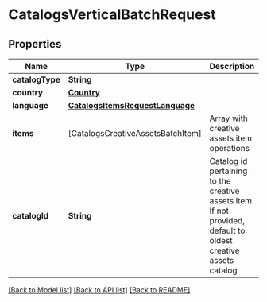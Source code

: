# CatalogsVerticalBatchRequest

## Properties
Name | Type | Description | Notes
------------ | ------------- | ------------- | -------------
**catalogType** | **String** |  | 
**country** | [**Country**](Country.md) |  | 
**language** | [**CatalogsItemsRequestLanguage**](CatalogsItemsRequestLanguage.md) |  | 
**items** | [CatalogsCreativeAssetsBatchItem] | Array with creative assets item operations | 
**catalogId** | **String** | Catalog id pertaining to the creative assets item. If not provided, default to oldest creative assets catalog | [optional] 

[[Back to Model list]](../README.md#documentation-for-models) [[Back to API list]](../README.md#documentation-for-api-endpoints) [[Back to README]](../README.md)



